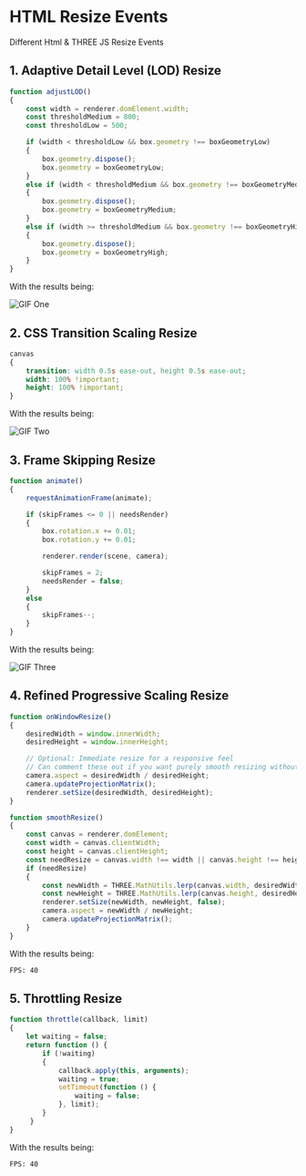 # HTML Resize Events

Different Html &amp; THREE JS Resize Events

## 1. Adaptive Detail Level (LOD) Resize

```js
function adjustLOD()
{
    const width = renderer.domElement.width;
    const thresholdMedium = 800;
    const thresholdLow = 500;

    if (width < thresholdLow && box.geometry !== boxGeometryLow)
    {
        box.geometry.dispose();
        box.geometry = boxGeometryLow;
    }
    else if (width < thresholdMedium && box.geometry !== boxGeometryMedium)
    {
        box.geometry.dispose();
        box.geometry = boxGeometryMedium;
    }
    else if (width >= thresholdMedium && box.geometry !== boxGeometryHigh)
    {
        box.geometry.dispose();
        box.geometry = boxGeometryHigh;
    }
}
```

With the results being:

![GIF One](https://github.com/jaketgm/HTML-Resize-Events/blob/main/Fps-Result-LOD.gif)

## 2. CSS Transition Scaling Resize

```css
canvas 
{
    transition: width 0.5s ease-out, height 0.5s ease-out;
    width: 100% !important;
    height: 100% !important;
}
```

With the results being:

![GIF Two](https://github.com/jaketgm/HTML-Resize-Events/blob/main/Fps-Result-LOD.gif)

## 3. Frame Skipping Resize

```js
function animate()
{
    requestAnimationFrame(animate);

    if (skipFrames <= 0 || needsRender)
    {
        box.rotation.x += 0.01;
        box.rotation.y += 0.01;

        renderer.render(scene, camera);

        skipFrames = 2;
        needsRender = false;
    }
    else 
    {
        skipFrames--;
    }
}
```

With the results being:

![GIF Three](https://github.com/jaketgm/HTML-Resize-Events/blob/main/Fps-Result-FRAME.gif)

## 4. Refined Progressive Scaling Resize

```js
function onWindowResize() 
{
    desiredWidth = window.innerWidth;
    desiredHeight = window.innerHeight;

    // Optional: Immediate resize for a responsive feel
    // Can comment these out if you want purely smooth resizing without immediate adjustment
    camera.aspect = desiredWidth / desiredHeight;
    camera.updateProjectionMatrix();
    renderer.setSize(desiredWidth, desiredHeight);
}

function smoothResize() 
{
    const canvas = renderer.domElement;
    const width = canvas.clientWidth;
    const height = canvas.clientHeight;
    const needResize = canvas.width !== width || canvas.height !== height;
    if (needResize) 
    {
        const newWidth = THREE.MathUtils.lerp(canvas.width, desiredWidth, 0.05);
        const newHeight = THREE.MathUtils.lerp(canvas.height, desiredHeight, 0.05);
        renderer.setSize(newWidth, newHeight, false);
        camera.aspect = newWidth / newHeight;
        camera.updateProjectionMatrix();
    }
}
```

With the results being:

```bash
FPS: 40
```

## 5. Throttling Resize

```js
function throttle(callback, limit) 
{
    let waiting = false;
    return function () {
        if (!waiting) 
        {
            callback.apply(this, arguments);
            waiting = true;
            setTimeout(function () {
                waiting = false;
            }, limit);
        }
     }
}
```

With the results being:

```bash
FPS: 40
```
